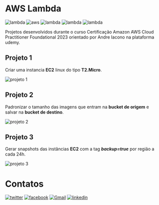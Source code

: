 # AWS Lambda

![lambda](https://img.shields.io/badge/-Python-%233776AB?style=for-the-badge&logo=python&logoColor=%23ffffff)
![aws](https://img.shields.io/badge/-Amazon_AWS-%23232F3E?style=for-the-badge&logo=Amazon-AWS)
![lambda](https://img.shields.io/badge/-AWS_Lambda-%23FF9900?style=for-the-badge&logo=AWS-Lambda&logoColor=%23ffffff)
![lambda](https://img.shields.io/badge/-Amazon_EC2-%23FF9900?style=for-the-badge&logo=amazon-EC2&logoColor=%23ffffff)
![lambda](https://img.shields.io/badge/-Amazon_S3-%23569A31?style=for-the-badge&logo=amazon-S3&logoColor=%23ffffff)


Projetos desenvolvidos durante o curso Certificação Amazon AWS Cloud Practitioner Foundational 2023 orientado por Andre Iacono na plataforma udemy.

## Projeto 1
Criar uma instancia **EC2** linux do tipo **T2.Micro**.

![projeto 1](https://user-images.githubusercontent.com/89864715/229863016-42fb0505-f543-4488-bd69-472e5cdc2453.png)

## Projeto 2

Padronizar o tamanho das imagens que entram na **bucket de origem** e salvar na **bucket de destino**.

![projeto 2](https://user-images.githubusercontent.com/89864715/229887595-01149e56-d057-43e5-8da6-5e48c303261f.png)

## Projeto 3

Gerar snapshots das instâncias **EC2** com a tag ***backup=true*** por região a cada 24h.

![projeto 3](https://user-images.githubusercontent.com/89864715/229900463-7bb43b65-8f57-4b7e-bba8-3a48b3722fcf.png)


# Contatos

[![twitter](https://img.shields.io/badge/%20-Twitter-1DA1F2?style=for-the-badge&logo=twitter&logoColor=white)](https://twitter.com/SilvioCBONFIM)
[![facebook](https://img.shields.io/badge/%20-Facebook-1877F2?style=for-the-badge&logo=facebook&logoColor=white)](https://facebook.com/silvio.cavalcanti.5)
[![Gmail](https://img.shields.io/badge/%20-Gmail-EA4335?style=for-the-badge&logo=gmail&logoColor=white)](mailto:silviocavalcanti2011@gmail.com)
[![linkedin](https://img.shields.io/badge/%20-Linkedin-0A66C2?style=for-the-badge&logo=linkedin&logoColor=white)](https://www.linkedin.com/in/silvio-cavalcanti-bonfim/)
